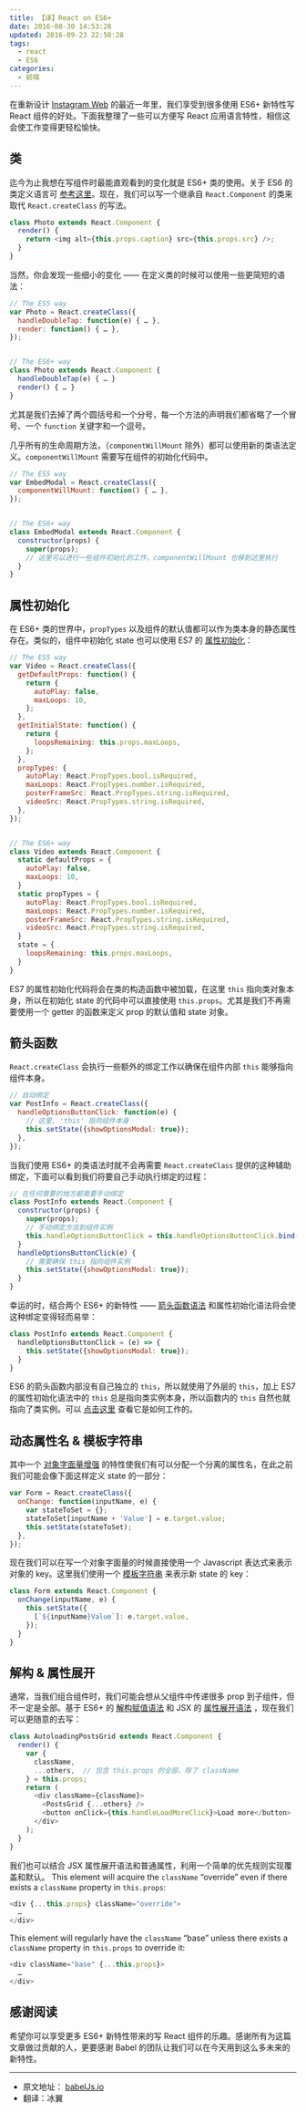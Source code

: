 ```yaml
---
title: 【译】React on ES6+
date: 2016-08-30 14:53:28
updated: 2016-09-23 22:50:28
tags:
  - react
  - ES6
categories:
  - 前端
---
```


在重新设计 [Instagram Web](https://instagram.com/instagram/) 的最近一年里，我们享受到很多使用 ES6+ 新特性写 React 组件的好处。下面我整理了一些可以方便写 React 应用语言特性，相信这会使工作变得更轻松愉快。

## 类

迄今为止我想在写组件时最能直观看到的变化就是 ES6+ 类的使用。关于 ES6 的类定义语言可 [参考这里](https://babeljs.io/docs/learn-es2015/#classes)。现在，我们可以写一个继承自 `React.Component` 的类来取代 `React.createClass` 的写法。

```js
class Photo extends React.Component {
  render() {
    return <img alt={this.props.caption} src={this.props.src} />;
  }
}
```

当然，你会发现一些细小的变化 —— 在定义类的时候可以使用一些更简短的语法：

```js
// The ES5 way
var Photo = React.createClass({
  handleDoubleTap: function(e) { … },
  render: function() { … },
});


// The ES6+ way
class Photo extends React.Component {
  handleDoubleTap(e) { … }
  render() { … }
}
```

尤其是我们去掉了两个圆括号和一个分号，每一个方法的声明我们都省略了一个冒号、一个 `function` 关键字和一个逗号。

几乎所有的生命周期方法，（`componentWillMount` 除外）都可以使用新的类语法定义。`componentWillMount` 需要写在组件的初始化代码中。

```js
// The ES5 way
var EmbedModal = React.createClass({
  componentWillMount: function() { … },
});


// The ES6+ way
class EmbedModal extends React.Component {
  constructor(props) {
    super(props);
    // 这里可以进行一些组件初始化的工作，componentWillMount 也移到这里执行
  }
}
```

## 属性初始化

在 ES6+ 类的世界中，`propTypes` 以及组件的默认值都可以作为类本身的静态属性存在。类似的，组件中初始化 state 也可以使用 ES7 的 [属性初始化](https://gist.github.com/jeffmo/054df782c05639da2adb)：

```js
// The ES5 way
var Video = React.createClass({
  getDefaultProps: function() {
    return {
      autoPlay: false,
      maxLoops: 10,
    };
  },
  getInitialState: function() {
    return {
      loopsRemaining: this.props.maxLoops,
    };
  },
  propTypes: {
    autoPlay: React.PropTypes.bool.isRequired,
    maxLoops: React.PropTypes.number.isRequired,
    posterFrameSrc: React.PropTypes.string.isRequired,
    videoSrc: React.PropTypes.string.isRequired,
  },
});


// The ES6+ way
class Video extends React.Component {
  static defaultProps = {
    autoPlay: false,
    maxLoops: 10,
  }
  static propTypes = {
    autoPlay: React.PropTypes.bool.isRequired,
    maxLoops: React.PropTypes.number.isRequired,
    posterFrameSrc: React.PropTypes.string.isRequired,
    videoSrc: React.PropTypes.string.isRequired,
  }
  state = {
    loopsRemaining: this.props.maxLoops,
  }
}
```

ES7 的属性初始化代码将会在类的构造函数中被加载，在这里 `this` 指向类对象本身，所以在初始化 state 的代码中可以直接使用 `this.props`。尤其是我们不再需要使用一个 getter 的函数来定义 prop 的默认值和 state 对象。

## 箭头函数

`React.createClass` 会执行一些额外的绑定工作以确保在组件内部 `this` 能够指向组件本身。

```js
// 自动绑定
var PostInfo = React.createClass({
  handleOptionsButtonClick: function(e) {
    // 这里, 'this' 指向组件本身
    this.setState({showOptionsModal: true});
  },
});
```

当我们使用 ES6+ 的类语法时就不会再需要 `React.createClass` 提供的这种辅助绑定，下面可以看到我们将要自己手动执行绑定的过程：

```js
// 在任何需要的地方都需要手动绑定
class PostInfo extends React.Component {
  constructor(props) {
    super(props);
    // 手动绑定方法到组件实例
    this.handleOptionsButtonClick = this.handleOptionsButtonClick.bind(this);
  }
  handleOptionsButtonClick(e) {
    // 需要确保 this 指向组件实例
    this.setState({showOptionsModal: true});
  }
}
```

幸运的时，结合两个 ES6+ 的新特性 —— [箭头函数语法](https://babeljs.io/docs/learn-es2015/#arrows) 和属性初始化语法将会使这种绑定变得轻而易举：

```js
class PostInfo extends React.Component {
  handleOptionsButtonClick = (e) => {
    this.setState({showOptionsModal: true});
  }
}
```

ES6 的箭头函数内部没有自己独立的 `this`，所以就使用了外层的 `this`，加上 ES7 的属性初始化语法中的 `this` 总是指向类实例本身，所以函数内的 `this` 自然也就指向了类实例。可以 [点击这里](https://babeljs.io/repl/#?experimental=true&evaluate=true&loose=false&spec=false&code=class%20PostInfo%20extends%20React.Component%20%7B%0A%09handleOptionsButtonClick%20%3D%20(e)%20%3D%3E%20%7B%0A%20%20%20%20this.setState(%7BshowOptionsModal%3A%20true%7D)%3B%0A%20%20%7D%0A%7D) 查看它是如何工作的。

## 动态属性名 & 模板字符串

其中一个 [对象字面量增强](https://babeljs.io/docs/learn-es2015/#enhanced-object-literals) 的特性使我们有可以分配一个分离的属性名，在此之前我们可能会像下面这样定义 state 的一部分：

```js
var Form = React.createClass({
  onChange: function(inputName, e) {
    var stateToSet = {};
    stateToSet[inputName + 'Value'] = e.target.value;
    this.setState(stateToSet);
  },
});
```

现在我们可以在写一个对象字面量的时候直接使用一个 Javascript 表达式来表示对象的 key。这里我们使用一个 [模板字符串](https://babeljs.io/docs/learn-es2015/#template-strings) 来表示新 state 的 key：

```js
class Form extends React.Component {
  onChange(inputName, e) {
    this.setState({
      [`${inputName}Value`]: e.target.value,
    });
  }
}
```

## 解构 & 属性展开

通常，当我们组合组件时，我们可能会想从父组件中传递很多 prop 到子组件，但不一定是全部。基于 ES6+ 的 [解构赋值语法](https://babeljs.io/docs/learn-es2015/#destructuring) 和 JSX 的 [属性展开语法](https://facebook.github.io/react/docs/jsx-spread.html) ，现在我们可以更随意的去写：

```js
class AutoloadingPostsGrid extends React.Component {
  render() {
    var {
      className,
      ...others,  // 包含 this.props 的全部，除了 className 
    } = this.props;
    return (
      <div className={className}>
        <PostsGrid {...others} />
        <button onClick={this.handleLoadMoreClick}>Load more</button>
      </div>
    );
  }
}
```

我们也可以结合 JSX 属性展开语法和普通属性，利用一个简单的优先规则实现覆盖和默认。
This element will acquire the `className` “override” even if there exists a `className` property in `this.props`:

```js
<div {...this.props} className="override">
  …
</div>
```

This element will regularly have the `className` “base” unless there exists a `className` property in `this.props` to override it:

```js
<div className="base" {...this.props}>
  …
</div>
```

## 感谢阅读

希望你可以享受更多 ES6+ 新特性带来的写 React 组件的乐趣。感谢所有为这篇文章做过贡献的人，更要感谢 Babel 的团队让我们可以在今天用到这么多未来的新特性。

---

* 原文地址： [babelJs.io](https://babeljs.io/blog/2015/06/07/react-on-es6-plus)
* 翻译：冰翼

